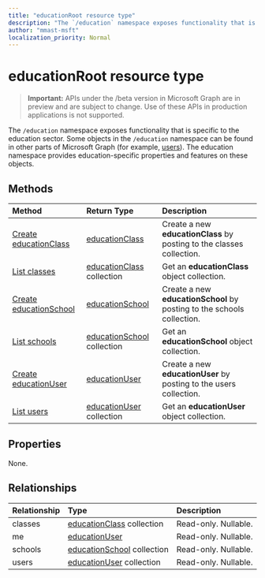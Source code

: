 ```yaml
---
title: "educationRoot resource type"
description: "The `/education` namespace exposes functionality that is specific to the education sector. "
author: "mmast-msft"
localization_priority: Normal
---
```


# educationRoot resource type

> **Important:** APIs under the /beta version in Microsoft Graph are in preview and are subject to change. Use of these APIs in production applications is not supported.

The `/education` namespace exposes functionality that is specific to the education sector. 
Some objects in the `/education` namespace can be found in other parts of Microsoft Graph (for example, [users](user.md)). The education namespace provides education-specific properties and features on these objects.

## Methods

| Method		   | Return Type	|Description|
|:---------------|:--------|:----------|
|[Create educationClass](../api/educationroot-post-classes.md) |[educationClass](educationclass.md)| Create a new **educationClass** by posting to the classes collection.|
|[List classes](../api/educationroot-list-classes.md) |[educationClass](educationclass.md) collection| Get an **educationClass** object collection.|
|[Create educationSchool](../api/educationroot-post-schools.md) |[educationSchool](educationschool.md)| Create a new **educationSchool** by posting to the schools collection.|
|[List schools](../api/educationroot-list-schools.md) |[educationSchool](educationschool.md) collection| Get an **educationSchool** object collection.|
|[Create educationUser](../api/educationroot-post-users.md) |[educationUser](educationuser.md)| Create a new **educationUser** by posting to the users collection.|
|[List users](../api/educationroot-list-users.md) |[educationUser](educationuser.md) collection| Get an **educationUser** object collection.|

## Properties
None.

## Relationships
| Relationship | Type	|Description|
|:---------------|:--------|:----------|
|classes|[educationClass](educationclass.md) collection| Read-only. Nullable.|
|me|[educationUser](educationuser.md)| Read-only. Nullable.|
|schools|[educationSchool](educationschool.md) collection| Read-only. Nullable.|
|users|[educationUser](educationuser.md) collection| Read-only. Nullable.|

<!-- uuid: 8fcb5dbc-d5aa-4681-8e31-b001d5168d79
2015-10-25 14:57:30 UTC -->
<!-- {
  "type": "#page.annotation",
  "description": "educationRoot resource",
  "keywords": "",
  "section": "documentation",
  "tocPath": ""
}-->
